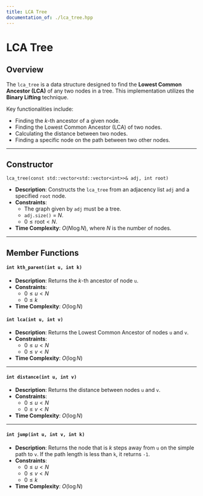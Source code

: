 ```yaml
---
title: LCA Tree
documentation_of: ./lca_tree.hpp
---
```


# LCA Tree

## Overview

The `lca_tree` is a data structure designed to find the **Lowest Common Ancestor (LCA)** of any two nodes in a tree. This implementation utilizes the **Binary Lifting** technique.

Key functionalities include:
* Finding the $k$-th ancestor of a given node.
* Finding the Lowest Common Ancestor (LCA) of two nodes.
* Calculating the distance between two nodes.
* Finding a specific node on the path between two other nodes.

---

## Constructor

`lca_tree(const std::vector<std::vector<int>>& adj, int root)`

* **Description**: Constructs the `lca_tree` from an adjacency list `adj` and a specified `root` node.
* **Constraints**:
    * The graph given by `adj` must be a tree.
    * `adj.size()` = $N$.
    * $0 \le \text{root} < N$.
* **Time Complexity**: $O(N \log N)$, where $N$ is the number of nodes.

---

## Member Functions

#### `int kth_parent(int u, int k)`

* **Description**: Returns the $k$-th ancestor of node `u`.
* **Constraints**:
    * $0 \le u < N$
    * $0 \le k$
* **Time Complexity**: $O(\log N)$

#### `int lca(int u, int v)`

* **Description**: Returns the Lowest Common Ancestor of nodes `u` and `v`.
* **Constraints**:
    * $0 \le u < N$
    * $0 \le v < N$
* **Time Complexity**: $O(\log N)$

---

#### `int distance(int u, int v)`

* **Description**: Returns the distance between nodes `u` and `v`.
* **Constraints**:
    * $0 \le u < N$
    * $0 \le v < N$
* **Time Complexity**: $O(\log N)$

---

#### `int jump(int u, int v, int k)`

* **Description**: Returns the node that is $k$ steps away from `u` on the simple path to `v`. If the path length is less than `k`, it returns `-1`.
* **Constraints**:
    * $0 \le u < N$
    * $0 \le v < N$
    * $0 \le k$
* **Time Complexity**: $O(\log N)$
